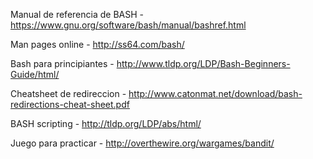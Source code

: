 Manual de referencia de BASH - https://www.gnu.org/software/bash/manual/bashref.html

Man pages online - http://ss64.com/bash/

Bash para principiantes - http://www.tldp.org/LDP/Bash-Beginners-Guide/html/

Cheatsheet de redireccion - http://www.catonmat.net/download/bash-redirections-cheat-sheet.pdf

BASH scripting - http://tldp.org/LDP/abs/html/

Juego para practicar - http://overthewire.org/wargames/bandit/
